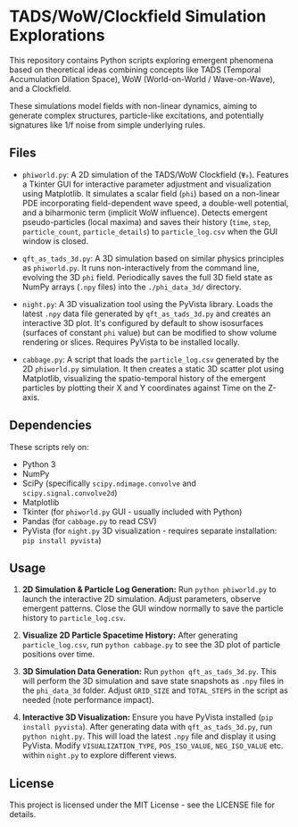# TADS/WoW/Clockfield Simulation Explorations

This repository contains Python scripts exploring emergent phenomena based on theoretical ideas combining concepts like TADS (Temporal Accumulation Dilation Space), WoW (World-on-World / Wave-on-Wave), and a Clockfield.

These simulations model fields with non-linear dynamics, aiming to generate complex structures, particle-like excitations, and potentially signatures like 1/f noise from simple underlying rules.

## Files

* `phiworld.py`:
    A 2D simulation of the TADS/WoW Clockfield (`Ψ₀`). Features a Tkinter GUI for interactive parameter adjustment and visualization using Matplotlib. It simulates a scalar field (`phi`) based on a non-linear PDE incorporating field-dependent wave speed, a double-well potential, and a biharmonic term (implicit WoW influence). Detects emergent pseudo-particles (local maxima) and saves their history (`time`, `step`, `particle_count`, `particle_details`) to `particle_log.csv` when the GUI window is closed.

* `qft_as_tads_3d.py`:
    A 3D simulation based on similar physics principles as `phiworld.py`. It runs non-interactively from the command line, evolving the 3D `phi` field. Periodically saves the full 3D field state as NumPy arrays (`.npy` files) into the `./phi_data_3d/` directory.

* `night.py`:
    A 3D visualization tool using the PyVista library. Loads the latest `.npy` data file generated by `qft_as_tads_3d.py` and creates an interactive 3D plot. It's configured by default to show isosurfaces (surfaces of constant `phi` value) but can be modified to show volume rendering or slices. Requires PyVista to be installed locally.

* `cabbage.py`:
    A script that loads the `particle_log.csv` generated by the 2D `phiworld.py` simulation. It then creates a static 3D scatter plot using Matplotlib, visualizing the spatio-temporal history of the emergent particles by plotting their X and Y coordinates against Time on the Z-axis.

## Dependencies

These scripts rely on:

* Python 3
* NumPy
* SciPy (specifically `scipy.ndimage.convolve` and `scipy.signal.convolve2d`)
* Matplotlib
* Tkinter (for `phiworld.py` GUI - usually included with Python)
* Pandas (for `cabbage.py` to read CSV)
* PyVista (for `night.py` 3D visualization - requires separate installation: `pip install pyvista`)

## Usage

1.  **2D Simulation & Particle Log Generation:**
    Run `python phiworld.py` to launch the interactive 2D simulation. Adjust parameters, observe emergent patterns. Close the GUI window normally to save the particle history to `particle_log.csv`.

2.  **Visualize 2D Particle Spacetime History:**
    After generating `particle_log.csv`, run `python cabbage.py` to see the 3D plot of particle positions over time.

3.  **3D Simulation Data Generation:**
    Run `python qft_as_tads_3d.py`. This will perform the 3D simulation and save state snapshots as `.npy` files in the `phi_data_3d` folder. Adjust `GRID_SIZE` and `TOTAL_STEPS` in the script as needed (note performance impact).

4.  **Interactive 3D Visualization:**
    Ensure you have PyVista installed (`pip install pyvista`). After generating data with `qft_as_tads_3d.py`, run `python night.py`. This will load the latest `.npy` file and display it using PyVista. Modify `VISUALIZATION_TYPE`, `POS_ISO_VALUE`, `NEG_ISO_VALUE` etc. within `night.py` to explore different views.

## License

This project is licensed under the MIT License - see the LICENSE file for details.
